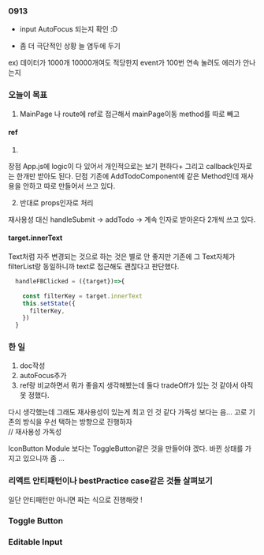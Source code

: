 ### 0913

* input AutoFocus 되는지 확인 :D 

* 좀 더 극단적인 상황 늘 염두에 두기 

ex) 
데이터가 1000개 10000개여도 적당한지 
event가 100번 연속 눌려도 에러가 안나는지  

### 오늘이 목표 


1. MainPage 나 route에 ref로 접근해서 mainPage이동 method를 따로 빼고 




#### ref 


1. 
장점 App.js에 logic이 다 있어서 개인적으로는 보기 편하다+ 그리고 callback인자로는 한개만 받아도 된다. 
단점 기존에 AddTodoComponent에 같은 Method인데 재사용을 안하고 따로 만들어서 쓰고 있다.  

2. 반대로 props인자로 처리 

재사용성 
대신 handleSubmit -> addTodo -> 계속 인자로 받아온다 2개씩 쓰고 있다. 


#### target.innerText

 Text처럼 자주 변경되는 것으로 하는 것은 별로 안 좋지만 기존에 그 Text자체가 filterList랑 동일하니까 text로 접근해도 괜찮다고 판단했다.  
```js
  handleFBClicked = ({target})=>{
   
    const filterKey = target.innerText
    this.setState({
      filterKey,
    })
  }

```

### 한 일

1. doc작성 
2. autoFocus추가 
3. ref랑 비교하면서 뭐가 좋을지 생각해봤는데 둘다 tradeOff가 있는 것 같아서 아직 못 정했다. 

다시 생각했는데 그래도 재사용성이 있는게 최고 인 것 같다 가독성 보다는 음... 고로 기존의 방식을 우선 택하는 방향으로 진행하자  
//
재사용성 
가독성 


IconButton Module 보다는 ToggleButton같은 것을 만들어야 겠다. 
바뀐 상태를 가지고 있으니까 좀 ...


### 리액트 안티패턴이나 bestPractice case같은 것들 살펴보기 

일단 안티패턴만 아니면 짜는 식으로 진행해랏 ! 

### Toggle Button 

### Editable Input